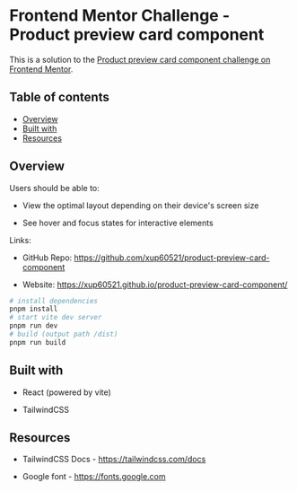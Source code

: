 # **Frontend Mentor Challenge - Product preview card component**

This is a solution to the [Product preview card component challenge on Frontend Mentor](https://www.frontendmentor.io/challenges/product-preview-card-component-GO7UmttRfa "https://www.frontendmentor.io/challenges/product-preview-card-component-GO7UmttRfa").

## Table of contents

-   [Overview](#overview)
-   [Built with](#built-with)
-   [Resources](#resources)

## Overview

Users should be able to:

-   View the optimal layout depending on their device's screen size

-   See hover and focus states for interactive elements

Links:

-   GitHub Repo: <https://github.com/xup60521/product-preview-card-component>

-   Website: <https://xup60521.github.io/product-preview-card-component/>

```bash
# install dependencies
pnpm install
# start vite dev server
pnpm run dev
# build (output path /dist)
pnpm run build
```

## Built with

-   React (powered by vite)

-   TailwindCSS

## Resources

-   TailwindCSS Docs - <https://tailwindcss.com/docs>

-   Google font - <https://fonts.google.com>
